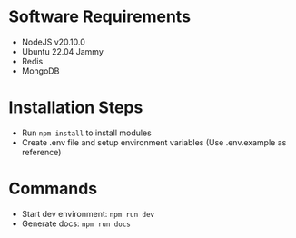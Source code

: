 # Software Requirements

- NodeJS v20.10.0
- Ubuntu 22.04 Jammy
- Redis
- MongoDB

# Installation Steps

- Run `npm install` to install modules
- Create .env file and setup environment variables (Use .env.example as reference)

# Commands

- Start dev environment: `npm run dev`
- Generate docs: `npm run docs`
